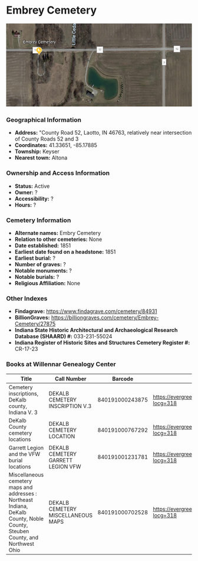# Embrey Cemetery

![Embrey Cemetery on Google Earth](https://github.com/FyoAtEPL/DeKalbCemeteries/blob/main/images/mapImages/EmbreyEarth.png "Embrey Cemetery on Google Earth")

### Geographical Information
- **Address:** "County Road 52, Laotto, IN 46763, relatively near intersection of County Roads 52 and 3
- **Coordinates:** 41.33651, -85.17885
- **Township:** Keyser
- **Nearest town:** Altona

### Ownership and Access Information
- **Status:** Active
- **Owner:** ?
- **Accessibility:** ?
- **Hours:** ?

### Cemetery Information
- **Alternate names:** Embry Cemetery
- **Relation to other cemeteries:** None
- **Date established:** 1851
- **Earliest date found on a headstone:** 1851
- **Earliest burial:** ?
- **Number of graves:** ?
- **Notable monuments:** ?
- **Notable burials:** ?
- **Religious Affiliation:** None

### Other Indexes
- **Findagrave:** https://www.findagrave.com/cemetery/84931
- **BillionGraves:** https://billiongraves.com/cemetery/Embrey-Cemetery/27875
- **Indiana State Historic Architectural and Archaeological Research Database (SHAARD) #:** 033-231-55024
- **Indiana Register of Historic Sites and Structures Cemetery Register #:** CR-17-23


### Books at Willennar Genealogy Center
| Title | Call Number | Barcode | Evergreen Record |
| ------------ | ------------ | ------------ | ------------ |
| Cemetery inscriptions, DeKalb county, Indiana V. 3 | DEKALB CEMETERY INSCRIPTION V.3 | 840191000243875 | https://evergreen.lib.in.us/eg/opac/record/20691514?locg=318 |
| DeKalb County cemetery locations | DEKALB CEMETERY LOCATION | 840191000767292 | https://evergreen.lib.in.us/eg/opac/record/20670319?locg=318 |
| Garrett Legion and the VFW burial locations | DEKALB CEMETERY GARRETT LEGION VFW | 840191001231781 | https://evergreen.lib.in.us/eg/opac/record/20670193?locg=318 |
| Miscellaneous cemetery maps and addresses : Northeast Indiana, DeKalb County, Noble County, Steuben County, and Northwest Ohio | DEKALB CEMETERY MISCELLANEOUS MAPS | 840191000702528 | https://evergreen.lib.in.us/eg/opac/record/20673421?locg=318 |
